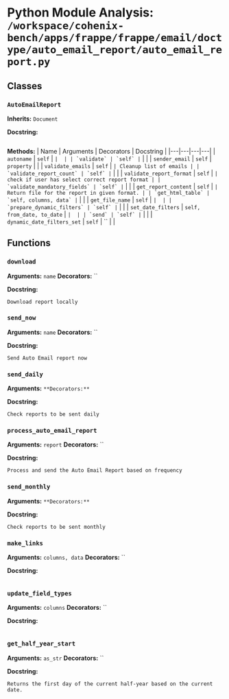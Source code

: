# Python Module Analysis: `/workspace/cohenix-bench/apps/frappe/frappe/email/doctype/auto_email_report/auto_email_report.py`

## Classes

### `AutoEmailReport`
**Inherits:** `Document`


**Docstring:**
```

```

**Methods:**
| Name | Arguments | Decorators | Docstring |
|---|---|---|---|
| `autoname` | `self` | `` |  |
| `validate` | `self` | `` |  |
| `sender_email` | `self` | `property` |  |
| `validate_emails` | `self` | `` | Cleanup list of emails |
| `validate_report_count` | `self` | `` |  |
| `validate_report_format` | `self` | `` | check if user has select correct report format |
| `validate_mandatory_fields` | `self` | `` |  |
| `get_report_content` | `self` | `` | Return file for the report in given format. |
| `get_html_table` | `self, columns, data` | `` |  |
| `get_file_name` | `self` | `` |  |
| `prepare_dynamic_filters` | `self` | `` |  |
| `set_date_filters` | `self, from_date, to_date` | `` |  |
| `send` | `self` | `` |  |
| `dynamic_date_filters_set` | `self` | `` |  |





## Functions

### `download`
**Arguments:** `name`
**Decorators:** ``

**Docstring:**
```
Download report locally
```
### `send_now`
**Arguments:** `name`
**Decorators:** ``

**Docstring:**
```
Send Auto Email report now
```
### `send_daily`
**Arguments:** ``
**Decorators:** ``

**Docstring:**
```
Check reports to be sent daily
```
### `process_auto_email_report`
**Arguments:** `report`
**Decorators:** ``

**Docstring:**
```
Process and send the Auto Email Report based on frequency
```
### `send_monthly`
**Arguments:** ``
**Decorators:** ``

**Docstring:**
```
Check reports to be sent monthly
```
### `make_links`
**Arguments:** `columns, data`
**Decorators:** ``

**Docstring:**
```

```
### `update_field_types`
**Arguments:** `columns`
**Decorators:** ``

**Docstring:**
```

```
### `get_half_year_start`
**Arguments:** `as_str`
**Decorators:** ``

**Docstring:**
```
Returns the first day of the current half-year based on the current date.
```


